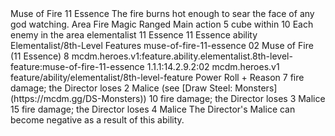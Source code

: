 <ability>
  <name>Muse of Fire</name>
  <cost>11 Essence</cost>
  <flavor>The fire burns hot enough to sear the face of any god watching.</flavor>
  <keywords>
    <keyword>Area</keyword>
    <keyword>Fire</keyword>
    <keyword>Magic</keyword>
    <keyword>Ranged</keyword>
  </keywords>
  <type>Main action</type>
  <distance>5 cube within 10</distance>
  <target>Each enemy in the area</target>
  <metadata>
    <class>elementalist</class>
    <cost>11 Essence</cost>
    <cost_amount>11</cost_amount>
    <cost_resource>Essence</cost_resource>
    <feature_type>ability</feature_type>
    <file_dpath>Elementalist/8th-Level Features</file_dpath>
    <item_id>muse-of-fire-11-essence</item_id>
    <item_index>02</item_index>
    <item_name>Muse of Fire (11 Essence)</item_name>
    <level>8</level>
    <scc>mcdm.heroes.v1:feature.ability.elementalist.8th-level-feature:muse-of-fire-11-essence</scc>
    <scdc>1.1.1:14.2.9.2:02</scdc>
    <source>mcdm.heroes.v1</source>
    <type>feature/ability/elementalist/8th-level-feature</type>
  </metadata>
  <effects>
    <effect type="roll">
      <roll>Power Roll + Reason</roll>
      <t1>7 fire damage; the Director loses 2 Malice (see [Draw Steel: Monsters](https://mcdm.gg/DS-Monsters))</t1>
      <t2>10 fire damage; the Director loses 3 Malice</t2>
      <t3>15 fire damage; the Director loses 4 Malice</t3>
    </effect>
    <effect type="mundane">The Director&apos;s Malice can become negative as a result of this ability.</effect>
  </effects>
</ability>

